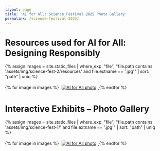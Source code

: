 ```yaml
---
layout: page
title: 'AI for All: Science Festival 2025 Photo Gallery'
permalink: /science-festival-2025/
---
```


# Resources used for AI for All: Designing Responsibly 

{% assign images = site.static_files 
  | where_exp: "file", "file.path contains 'assets/img/science-fest-2/resources' and file.extname == '.jpg'" 
  | sort: "path" 
  | uniq 
%}
<div class="gallery">
  {% for image in images %}
    <a href="{{ site.baseurl }}{{ image.path }}">
      <img src="{{ site.baseurl }}{{ image.path }}" alt="AI for All photo" style="max-width: 200px; margin: 5px;">
    </a>
  {% endfor %}
</div>

# Interactive Exhibits – Photo Gallery

{% assign images = site.static_files 
  | where_exp: "file", "file.path contains 'assets/img/science-fest-1/' and file.extname == '.jpg'" 
  | sort: "path" 
  | uniq 
%}
<div class="gallery">
  {% for image in images %}
    <a href="{{ site.baseurl }}{{ image.path }}">
      <img src="{{ site.baseurl }}{{ image.path }}" alt="AI for All photo" style="max-width: 200px; margin: 5px;">
    </a>
  {% endfor %}
</div>
